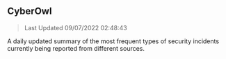 ## CyberOwl 
> Last Updated 09/07/2022 02:48:43 


A daily updated summary of the most frequent types of security incidents currently being reported from different sources.

